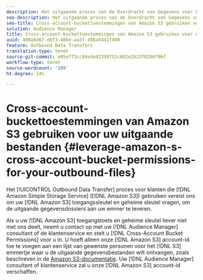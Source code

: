 ```yaml
---
description: Het uitgaande proces van de Overdracht van Gegevens voor klanten die de Eenvoudige Dienst van de Opslag van Amazon (Amazon S3) gebruiken vereist ons om uw Amazon S3 toegangssleutel en geheime sleutel te vragen, om de uitgaande gegevensdossiers aan uw emmer te leveren.
seo-description: Het uitgaande proces van de Overdracht van Gegevens voor klanten die de Eenvoudige Dienst van de Opslag van Amazon (Amazon S3) gebruiken vereist ons om uw Amazon S3 toegangssleutel en geheime sleutel te vragen, om de uitgaande gegevensdossiers aan uw emmer te leveren.
seo-title: Cross-account-buckettoestemmingen van Amazon S3 gebruiken voor uw uitgaande bestanden
solution: Audience Manager
title: Cross-account-buckettoestemmingen van Amazon S3 gebruiken voor uw uitgaande bestanden
uuid: 400a8d67-ebf3-48be-aa3f-498a5441f498
feature: Outbound Data Transfers
translation-type: tm+mt
source-git-commit: e05eff3cc04e4a82399752c862e2b2370286f96f
workflow-type: tm+mt
source-wordcount: '209'
ht-degree: 14%

---
```



# Cross-account-buckettoestemmingen van Amazon S3 gebruiken voor uw uitgaande bestanden {#leverage-amazon-s-cross-account-bucket-permissions-for-your-outbound-files}

Het [!UICONTROL Outbound Data Transfer] proces voor klanten die [!DNL Amazon Simple Storage Service] ([!DNL Amazon S3]) gebruiken vereist ons om uw [!DNL Amazon S3] toegangssleutel en geheime sleutel vragen, om de uitgaande gegevensdossiers aan uw emmer te leveren.

Als u uw [!DNL Amazon S3] toegangstoets en geheime sleutel liever niet met ons deelt, neemt u contact op met uw [!DNL Audience Manager] consultant of de klantenservice en stelt u [!DNL Cross-Account Bucket Permissions] voor u in. U hoeft alleen onze [!DNL Amazon S3] account-id toe te voegen aan een lijst van gewenste personen voor het [!DNL S3] emmertje waar u de uitgaande gegevensbestanden wilt ontvangen, zoals beschreven in de [Amazon S3-documentatie](https://docs.aws.amazon.com/AmazonS3/latest/dev/example-walkthroughs-managing-access-example2.html). Uw [!DNL Audience Manager] consultant of klantenservice zal u onze [!DNL Amazon S3] account-id verschaffen.